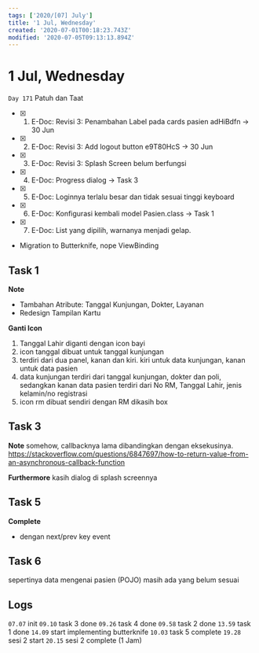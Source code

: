 ```yaml
---
tags: ['2020/[07] July']
title: '1 Jul, Wednesday'
created: '2020-07-01T00:18:23.743Z'
modified: '2020-07-05T09:13:13.894Z'
---
```


# 1 Jul, Wednesday

`Day 171` Patuh dan Taat

- [x] 1. E-Doc: Revisi 3: Penambahan Label pada cards pasien adHiBdfn -> 30 Jun
- [x] 2. E-Doc: Revisi 3: Add logout button e9T80HcS -> 30 Jun
- [x] 3. E-Doc: Revisi 3: Splash Screen belum berfungsi
- [x] 4. E-Doc: Progress dialog -> Task 3
- [x] 5. E-Doc: Loginnya terlalu besar dan tidak sesuai tinggi keyboard
- [x] 6. E-Doc: Konfigurasi kembali model Pasien.class -> Task 1
- [x] 7. E-Doc: List yang dipilih, warnanya menjadi gelap.
- Migration to Butterknife, nope ViewBinding

## Task 1
**Note**
- Tambahan Atribute: Tanggal Kunjungan, Dokter, Layanan
- Redesign Tampilan Kartu

**Ganti Icon**
1. Tanggal Lahir diganti dengan icon bayi
2. icon tanggal dibuat untuk tanggal kunjungan
3. terdiri dari dua panel, kanan dan kiri. kiri untuk data kunjungan, kanan untuk data pasien
4. data kunjungan terdiri dari tanggal kunjungan, dokter dan poli, sedangkan kanan data pasien terdiri dari No RM, Tanggal Lahir, jenis kelamin/no registrasi
5. icon rm dibuat sendiri dengan RM dikasih box

## Task 3
**Note**
somehow, callbacknya lama dibandingkan dengan eksekusinya. https://stackoverflow.com/questions/6847697/how-to-return-value-from-an-asynchronous-callback-function

**Furthermore**
kasih dialog di splash screennya

## Task 5 
**Complete**
- dengan next/prev key event

## Task 6
sepertinya data mengenai pasien (POJO) masih ada yang belum sesuai

## Logs
`07.07` init
`09.10` task 3 done
`09.26` task 4 done
`09.58` task 2 done
`13.59` task 1 done
`14.09` start implementing butterknife
`10.03` task 5 complete
`19.28` sesi 2 start
`20.15` sesi 2 complete (1 Jam)
